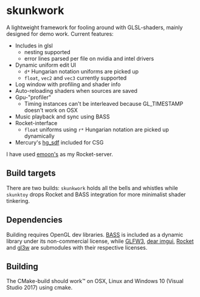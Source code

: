 # skunkwork
A lightweight framework for fooling around with GLSL-shaders, mainly designed for demo work. Current features:
  * Includes in glsl
    * nesting supported
    * error lines parsed per file on nvidia and intel drivers
  * Dynamic uniform edit UI
    * `d*` Hungarian notation uniforms are picked up
    * `float`, `vec2` and `vec3` currently supported
  * Log window with profiling and shader info
  * Auto-reloading shaders when sources are saved
  * Gpu-"profiler"
    * Timing instances can't be interleaved because GL_TIMESTAMP doesn't work on OSX
  * Music playback and sync using BASS
  * Rocket-interface
    * `float` uniforms using `r*` Hungarian notation are picked up dynamically
  * Mercury's [hg_sdf](http://mercury.sexy/hg_sdf) included for CSG

I have used [emoon's](https://github.com/emoon/rocket) as my Rocket-server.

## Build targets
There are two builds: `skunkwork` holds all the bells and whistles while `skunktoy` drops Rocket and BASS integration for more minimalist shader tinkering.

## Dependencies
Building requires OpenGL dev libraries. [BASS](http://www.un4seen.com/bass.html) is included as a dynamic library under its non-commercial license, while [GLFW3](http://www.glfw.org), [dear imgui](https://github.com/ocornut/imgui), [Rocket](https://github.com/rocket/rocket) and [gl3w](https://github.com/sndels/libgl3w) are submodules with their respective licenses.

## Building
The CMake-build should work™ on OSX, Linux and Windows 10 (Visual Studio 2017) using cmake.
